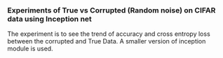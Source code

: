 ### Experiments of True vs Corrupted (Random noise) on CIFAR data using Inception net 

The experiment is to see the trend of accuracy and cross entropy loss between the corrupted and True Data.
A smaller version of inception module is used. 
